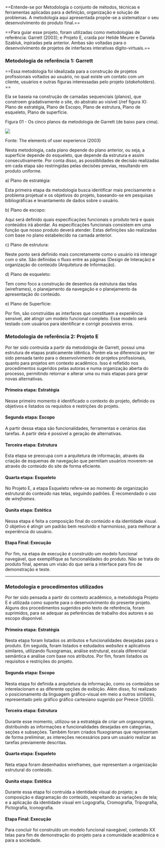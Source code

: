 ==Entende-se por Metodologia o conjunto de métodos, técnicas e ferramentas aplicadas para a definição, organização e solução de problemas. A metodologia aqui apresentada propõe-se a sistematizar o seu desenvolvimento do produto final.==

==Para guiar esse projeto, foram utilizadas como metodologias de referência: Garrett (2003); e Projeto E, craida por Helide Meurer e Daniela Szabluk, inpiradas pela anterior. Ambas são voltadas para o desenvolvimento de projetos de interfaces interativas dígito-virtuais.==

### Metodologia de referência 1: Garrett
==Essa metodologia foi idealizada para a construção de projetos profissionais voltados ao usuário, no qual existe um contato com um cliente, usuários e outras figuras interessadas pelo projeto (*stakeholders*). ==

Ela se baseia na construção de camadas sequenciais (planos), que constroem gradativamente o site, do abstrato ao visível (/ref figura X): Plano de estratégia, Plano de Escopo, Plano de estrutura, Plano de esqueleto, Plano de superfície.

Figura 01 - Os cinco planos da metodologia de Garrett (de baixo para cima).

![](https://lh6.googleusercontent.com/1EIGaJsb-bEv41OPiUa6j-U8o-GXcrJzstoOS2sfRoTV0fn_2VQUfrvQje4QwX98T94bxWvm0YDcf4BiHIoKdoBq0cK8XCiHKsGr2qiR2ZkaGs2PSKfM-YVT5hg6jznYGbQmVAZd)

Fonte: The elements of user experience (2003)

Nesta metodologia, cada plano depende do plano anterior, ou seja, a superfície depende do esqueleto, que depende da estrutura e assim consecutivamente. Por conta disso, as possiiblidades de decisão realizadas em cada etapa são restringidas pelas decisões previas, resultando em produto uniforme.

a) Plano de estratégia:

Esta primeira etapa da metodologia busca identificar mais precisamente o problema projetual e os objetivos do projeto, baseando-se em pesquisas bibliográficas e levantamento de dados sobre o usuário.

b) Plano de escopo:

Aqui será definido quais especificações funcionais o produto terá e quais conteúdos irá abordar. As especificações funcionais consistem em uma função que nosso produto deverá atender. Estas definições são realizadas com base no plano estabelecido na camada anterior.

c) Plano de estrutura:

Neste ponto será definido mais concretamente como o usuário irá interagir com o site. São definidas o fluxo entre as páginas (Design de Interação) e organização do conteúdo (Arquitetura de Informação).

d) Plano de esqueleto:

Tem como foco a construção de desenhos da estrutura das telas (wireframes), o planejamento da navegação e o planejamento da apresentação do conteúdo.

e) Plano de Superfície:

Por fim, são construídas as interfaces que constituem a experiência sensível, até atingir um modelo funcional completo. Esse modelo será testado com usuários para identificar e corrigir possíveis erros.

### Metodologia de referência 2: Projeto E

Por ter sido contruida a partir da metodologia de Garrett, possui uma  estrutura de etapas praticamente idêntica. Porém ela se diferencia por ter sido pensada tanto para o desenvolvimento de projetos profissionais, quanto para projetos em contexto acadêmico. Isso é refletido nos procedimentos sugeridos pelas autoras e numa organização aberta do processo, permitindo retornar e alterar uma ou mais etapas para gerar novas alternativas.

#### Primeira etapa: Estratégia
Nesse primeiro momento é identificado o contexto do projeto, definido os objetivos e listados os requisitos e restrições do projeto.

#### Segunda etapa: Escopo
A partir dessa etapa são funcionalidades, ferramentas e cenários das tarefas. A partir dela é possivel a geração de alternativas.

#### Terceira etapa: Estrutura
 Esta etapa se preocupa com a arquitetura de informação, através da criação de esquemas de navegação que permitam usuários moverem-se através do conteúdo do site de forma eficiente.
 
 #### Quarta etapa: Esqueleto
No Projeto E, a etapa Esqueleto refere-se ao momento de organização estrutural do conteúdo nas telas, seguindo padrões. É recomendado o uso de *wireframes*.

#### Qunita etapa: Estética
Nessa etapa é feita a composição final do conteúdo e da identidade visual. O objetivo é atingir um padrão bem resolvido e harmonioso, para melhorar a experiência do usuário.

#### Etapa Final: Execução
Por fim, na etapa de execução é construído um modelo funcional navegável, que exemplifique as funcionalidades do produto. Não se trata do produto final, apenas um visão do que seria a interface para fins de demonstração e teste.

---
### Metodologia e procedimentos utilizados
Por ter sido pensada a partir do contexto acadêmico, a metodologia Projeto E é utilizada como suporte para o desenvolvimento do presente projeto. Alguns dos procedimentos sugeridos pelo texto de referência, foram suprimidos, para se adequar as peferências de trabalho dos autores e ao escopo disponível. 

#### Primeira etapa: Estratégia
Nesta etapa foram listados os atributos e funcionalidades desejadas para o produto. Em seguida, foram listados e estudados *websites* e aplicativos similares, utilizando fluxogramas, análise estrutural, escala diferencial semântica e análise com base nos atributos. Por fim, foram listados os requisitos e restrições do projeto.

#### Segunda etapa: Escopo
Nesta etapa foi definida a arquitetura da informação, como os conteúdos se interelacionam e as diferente opções de exibição. Além disso, foi realizado o posicionamento da linguagem gráfico-visual em meio a outros similares, representado pelo gráfico gráfico cartesiano sugerido por Preece (2005).

#### Terceira etapa: Estrutura
Durante esse momento, utilizou-se a estratégia de criar um organograma, distribuindo as informações e funcionalidades desejadas em categorias, seções e subseções. Também foram criados fluxogramas que representam de forma preliminar, as intereções necessários para um usuário realizar as tarefas previamente descritas.

#### Quarta etapa: Esqueleto
Neta etapa foram desenhados wireframes, que representam a organização estrutural do conteúdo.

#### Qunita etapa: Estética
Durante essa etapa foi contruída a identidade visual do projeto; a composição e diagramação do conteúdo, respeitando as variações de tela; e a aplicação da identidade visual em Logografia, Cromografia, Tripografia, Pictografia, Iconografia.

#### Etapa Final: Execução
Para concluir foi construído um modelo funcional navegável, contendo XX telas para fim de demonstração do projeto para a comunidade acadêmica e para a sociedade.
